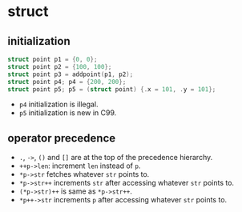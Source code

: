 # struct

## initialization
```c
struct point p1 = {0, 0};
struct point p2 = {100, 100};
struct point p3 = addpoint(p1, p2);
struct point p4; p4 = {200, 200};       
struct point p5; p5 = (struct point) {.x = 101, .y = 101};
```
* `p4` initialization is illegal.
* `p5` initialization is new in C99.

## operator precedence
* `.`, `->`, `()` and `[]` are at the top of the precedence hierarchy.
* `++p->len`: increment `len` instead of `p`.
* `*p->str` fetches whatever `str` points to.
* `*p->str++` increments `str` after accessing whatever `str` points to.
* `(*p->str)++` is same as `*p->str++`.
* `*p++->str` increments `p` after accessing whatever `str` points to.
